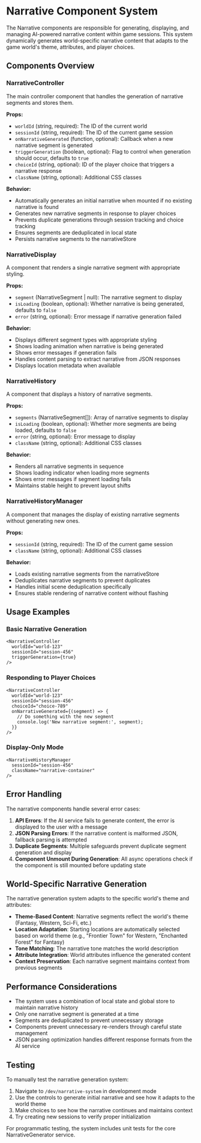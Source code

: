 # Narrative Component System

The Narrative components are responsible for generating, displaying, and managing AI-powered narrative content within game sessions. This system dynamically generates world-specific narrative content that adapts to the game world's theme, attributes, and player choices.

## Components Overview

### NarrativeController

The main controller component that handles the generation of narrative segments and stores them.

**Props:**
- `worldId` (string, required): The ID of the current world
- `sessionId` (string, required): The ID of the current game session
- `onNarrativeGenerated` (function, optional): Callback when a new narrative segment is generated
- `triggerGeneration` (boolean, optional): Flag to control when generation should occur, defaults to `true`
- `choiceId` (string, optional): ID of the player choice that triggers a narrative response
- `className` (string, optional): Additional CSS classes

**Behavior:**
- Automatically generates an initial narrative when mounted if no existing narrative is found
- Generates new narrative segments in response to player choices
- Prevents duplicate generations through session tracking and choice tracking
- Ensures segments are deduplicated in local state
- Persists narrative segments to the narrativeStore

### NarrativeDisplay

A component that renders a single narrative segment with appropriate styling.

**Props:**
- `segment` (NarrativeSegment | null): The narrative segment to display
- `isLoading` (boolean, optional): Whether narrative is being generated, defaults to `false`
- `error` (string, optional): Error message if narrative generation failed

**Behavior:**
- Displays different segment types with appropriate styling
- Shows loading animation when narrative is being generated
- Shows error messages if generation fails
- Handles content parsing to extract narrative from JSON responses
- Displays location metadata when available

### NarrativeHistory

A component that displays a history of narrative segments.

**Props:**
- `segments` (NarrativeSegment[]): Array of narrative segments to display
- `isLoading` (boolean, optional): Whether more segments are being loaded, defaults to `false`
- `error` (string, optional): Error message to display
- `className` (string, optional): Additional CSS classes

**Behavior:**
- Renders all narrative segments in sequence
- Shows loading indicator when loading more segments
- Shows error messages if segment loading fails
- Maintains stable height to prevent layout shifts

### NarrativeHistoryManager

A component that manages the display of existing narrative segments without generating new ones.

**Props:**
- `sessionId` (string, required): The ID of the current game session
- `className` (string, optional): Additional CSS classes

**Behavior:**
- Loads existing narrative segments from the narrativeStore
- Deduplicates narrative segments to prevent duplicates
- Handles initial scene deduplication specifically
- Ensures stable rendering of narrative content without flashing

## Usage Examples

### Basic Narrative Generation

```tsx
<NarrativeController 
  worldId="world-123"
  sessionId="session-456"
  triggerGeneration={true}
/>
```

### Responding to Player Choices

```tsx
<NarrativeController 
  worldId="world-123"
  sessionId="session-456"
  choiceId="choice-789"
  onNarrativeGenerated={(segment) => {
    // Do something with the new segment
    console.log('New narrative segment:', segment);
  }}
/>
```

### Display-Only Mode

```tsx
<NarrativeHistoryManager 
  sessionId="session-456" 
  className="narrative-container"
/>
```

## Error Handling

The narrative components handle several error cases:

1. **API Errors**: If the AI service fails to generate content, the error is displayed to the user with a message
2. **JSON Parsing Errors**: If the narrative content is malformed JSON, fallback parsing is attempted
3. **Duplicate Segments**: Multiple safeguards prevent duplicate segment generation and display
4. **Component Unmount During Generation**: All async operations check if the component is still mounted before updating state

## World-Specific Narrative Generation

The narrative generation system adapts to the specific world's theme and attributes:

- **Theme-Based Content**: Narrative segments reflect the world's theme (Fantasy, Western, Sci-Fi, etc.)
- **Location Adaptation**: Starting locations are automatically selected based on world theme (e.g., "Frontier Town" for Western, "Enchanted Forest" for Fantasy)
- **Tone Matching**: The narrative tone matches the world description
- **Attribute Integration**: World attributes influence the generated content
- **Context Preservation**: Each narrative segment maintains context from previous segments

## Performance Considerations

- The system uses a combination of local state and global store to maintain narrative history
- Only one narrative segment is generated at a time
- Segments are deduplicated to prevent unnecessary storage
- Components prevent unnecessary re-renders through careful state management
- JSON parsing optimization handles different response formats from the AI service

## Testing

To manually test the narrative generation system:

1. Navigate to `/dev/narrative-system` in development mode
2. Use the controls to generate initial narrative and see how it adapts to the world theme
3. Make choices to see how the narrative continues and maintains context
4. Try creating new sessions to verify proper initialization

For programmatic testing, the system includes unit tests for the core NarrativeGenerator service.